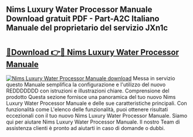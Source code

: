 ## Nims Luxury Water Processor Manuale Download gratuit PDF - Part-A2C Italiano Manuale del proprietario del servizio JXn1c

# <h2><a href="http://dfairrv.blite.top/?on=Nims+Luxury+Water+Processor+Manuale">🔗Download 👉🔴 Nims Luxury Water Processor Manuale</a></h2>

[![Nims Luxury Water Processor Manuale download](https://i.imgur.com/lujVjoI.png)](http://dfairrv.blite.top/?on=Nims+Luxury+Water+Processor+Manuale)
Messa in servizio questo Manuale semplifica la configurazione e l'utilizzo del nuovo REDDDDDDD con istruzioni e illustrazioni chiare. Comprensione del prodotto Questa sezione fornisce una panoramica del tuo nuovo Nims Luxury Water Processor Manuale e delle sue caratteristiche principali. Con funzionalità come L'elenco delle funzionalità, puoi ottenere risultati eccezionali con il tuo nuovo Nims Luxury Water Processor Manuale. Siamo qui per aiutare Nims Luxury Water Processor Manuale. Il nostro Team di assistenza clienti è pronto ad aiutarti in caso di domande o dubbi.
